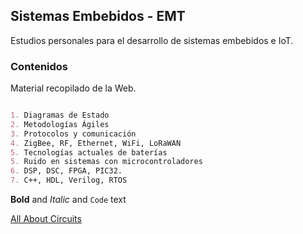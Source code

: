 ## Sistemas Embebidos - EMT

Estudios personales para el desarrollo de sistemas embebidos e IoT. 

### Contenidos

Material recopilado de la Web.

```markdown

1. Diagramas de Estado
2. Metodologías Ágiles
3. Protocolos y comunicación
4. ZigBee, RF, Ethernet, WiFi, LoRaWAN
5. Tecnologías actuales de baterías
5. Ruido en sistemas con microcontroladores
6. DSP, DSC, FPGA, PIC32. 
7. C++, HDL, Verilog, RTOS

```
**Bold** and _Italic_ and `Code` text

[All About Circuits](https://www.allaboutcircuits.com/)
